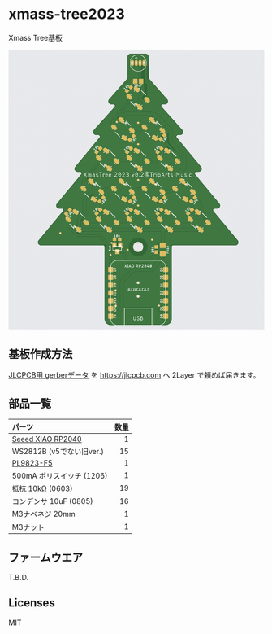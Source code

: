 # xmass-tree2023

Xmass Tree基板

![image](./image.png)

## 基板作成方法

[JLCPCB用 gerberデータ](https://github.com/tadfmac/xmas-tree2023/tree/main/gerber/forJLCPCB/v0.2) を https://jlcpcb.com へ 2Layer で頼めば届きます。

## 部品一覧

|パーツ|数量|
|:---|---:|
|[Seeed XIAO RP2040](https://www.seeedstudio.com/XIAO-RP2040-v1-0-p-5026.html)|1|
|WS2812B (v5でない旧ver.)|15|
|[PL9823-F5](https://akizukidenshi.com/catalog/g/gI-08411/)|1|
|500mA ポリスイッチ (1206)|1|
|抵抗 10kΩ (0603)|19|
|コンデンサ 10uF (0805)|16|
|M3ナベネジ 20mm|1|
|M3ナット|1|

## ファームウエア

T.B.D.

## Licenses

MIT



